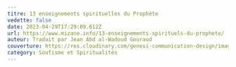 ```yaml
---
titre: 13 enseignements spirituelles du Prophète
vedette: false
date: 2023-04-29T17:29:09.612Z
url: https://www.mizane.info/13-enseignements-spirituels-du-prophete/
auteur: Traduit par Jean Abd al-Wadoud Gouraud
couverture: https://res.cloudinary.com/genesi-communication-design/image/upload/v1682789537/Capture_d_e%CC%81cran_2023-04-29_a%CC%80_19.30.54_q4oulx.png
category: Soufisme et Spiritualités
---
```

